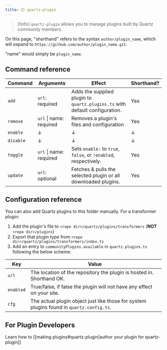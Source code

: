 ```yaml
---
title: 📦 quartz-plugin
---
```


> [!info]
> `quartz-plugin` allows you to manage plugins built by Quartz community members.

On this page, "shorthand" refers to the syntax `author/plugin_name`, which will expand to `https://github.com/author/plugin_name.git`.

"name" would simply be `plugin_name`.

## Command reference
| Command                           | Arguments               | Effect                                                                      | Shorthand? |
|-----------------------------------|-------------------------|-----------------------------------------------------------------------------|------------|
| `add`                             | `url`: required         | Adds the supplied plugin to `quartz.plugins.ts` with default configuration. | Yes        |
| `remove`                          | `url` \| name: required | Removes a plugin's files and configuration                                  | Yes        |
| `enable` | $\downarrow$ | $\downarrow$ | $\downarrow$
`disable` | $\downarrow$ | $\downarrow$ | $\downarrow$
`toggle`                            | `url` \| name: required | Sets `enable:` to `true`, `false`, or `!enabled`, respectively.             | Yes        |
| `update`                          | `url`: optional         | Fetches & pulls the selected plugin or all downloaded plugins.              | Yes        |

## Configuration reference
You can also add Quartz plugins to this folder manually. For a transformer plugin:
1. Add the plugin's file to `<repo dir>/quartz/plugins/transformers` (**NOT** `<repo dir>/plugins`)
2. Export that plugin type from `<repo dir>/quartz/plugins/transformers/index.ts`
3. Add an entry to `communityPlugins.available` in `quartz.plugins.ts` following the below scheme:

| Key       | Value                                                                                    |
|-----------|------------------------------------------------------------------------------------------|
| `url`     | The location of the repository the plugin is hosted in. Shorthand OK.                    |
| `enabled` | True/false, if false the plugin will not have any effect on your site.                   |
| `cfg`     | The actual plugin object just like those for system plugins found in `quartz.config.ts`. |

## For Plugin Developers
Learn how to [[making plugins#quartz-plugin|author your plugin for quartz-plugin]]
